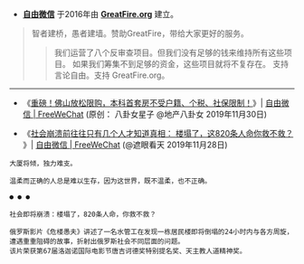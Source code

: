 - [**自由微信**](https://freewechat.com/) 于2016年由 [**GreatFire.org**](https://zh.greatfire.org/) 建立。
> 智者建桥，愚者建墙。赞助GreatFire，带给大家更好的服务。 
>> 我们运营了八个反审查项目。但我们没有足够的钱来维持所有这些项目。 如果我们筹集不到足够的资金，这些项目就将不复存在。 支持言论自由。支持 GreatFire.org。 

---------------------------------------------------------------------------------------------------

- 《[重磅！佛山放松限购，本科首套房不受户籍、个税、社保限制！](https://freewechat.com/a/MjM5NzExODYzNw==/2667509006/1)》| [自由微信 | FreeWeChat](https://freewechat.com/)
(原创： 八卦女星子 @地产八卦女 2019年11月30日)

- 《[社会崩溃前往往只有几个人才知道真相： 楼塌了，这820条人命你救不救？ ](https://freewechat.com/a/MzU0MTY5NzY0Mg==/2247490365/1)》| [自由微信 | FreeWeChat](https://freewechat.com/)
(@遮眼看天 2019年11月28日)
```
大厦将倾，独力难支。

温柔而正确的人总是难以生存，因为这世界，既不温柔，也不正确。

● ● ●

社会即将崩溃：楼塌了，820条人命，你救不救？

俄罗斯影片《危楼愚夫》讲述了一名水管工在发现一栋居民楼即将倒塌的24小时内与各方周旋，
遭遇重重阻碍的故事，折射出俄罗斯社会不同层面的问题。
该片荣获第67届洛迦诺国际电影节唐吉诃德奖特别提名奖、天主教人道精神奖。
```
